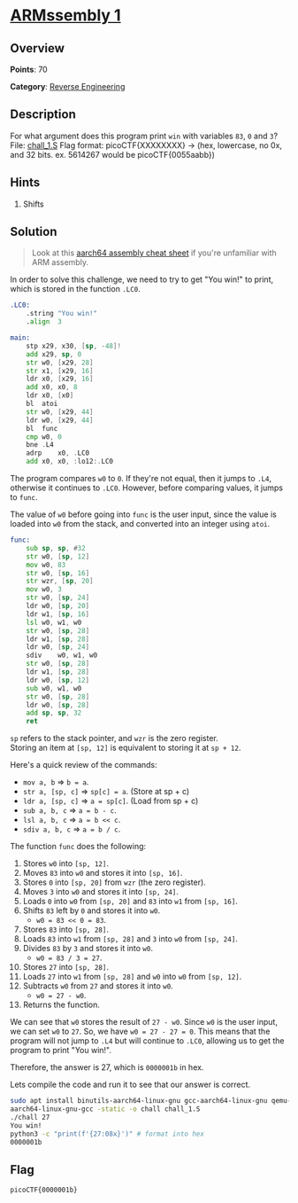 # [ARMssembly 1](https://play.picoctf.org/practice/challenge/111)

## Overview

**Points**: 70

**Category**: [Reverse Engineering](../)

## Description

For what argument does this program print `win` with variables `83`, `0` and `3`? File: [chall\_1.S](./chall\_1.S) Flag format: picoCTF{XXXXXXXX} -> (hex, lowercase, no 0x, and 32 bits. ex. 5614267 would be picoCTF{0055aabb})

## Hints

1. Shifts

## Solution

> Look at this [aarch64 assembly cheat sheet](https://www.cs.swarthmore.edu/~kwebb/cs31/resources/ARM64_Cheat_Sheet.pdf) if you're unfamiliar with ARM assembly.

In order to solve this challenge, we need to try to get "You win!" to print, which is stored in the function `.LC0`.

```asm
.LC0:
	.string	"You win!"
	.align	3

main:
	stp	x29, x30, [sp, -48]!
	add	x29, sp, 0
	str	w0, [x29, 28]
	str	x1, [x29, 16]
	ldr	x0, [x29, 16]
	add	x0, x0, 8
	ldr	x0, [x0]
	bl	atoi
	str	w0, [x29, 44]
	ldr	w0, [x29, 44]
	bl	func
	cmp	w0, 0
	bne	.L4
	adrp	x0, .LC0
	add	x0, x0, :lo12:.LC0
```

The program compares `w0` to `0`. If they're not equal, then it jumps to `.L4`, otherwise it continues to `.LC0`. However, before comparing values, it jumps to `func`.

The value of `w0` before going into `func` is the user input, since the value is loaded into `w0` from the stack, and converted into an integer using `atoi`.

```asm
func:
	sub	sp, sp, #32
	str	w0, [sp, 12]
	mov	w0, 83
	str	w0, [sp, 16]
	str	wzr, [sp, 20]
	mov	w0, 3
	str	w0, [sp, 24]
	ldr	w0, [sp, 20]
	ldr	w1, [sp, 16]
	lsl	w0, w1, w0
	str	w0, [sp, 28]
	ldr	w1, [sp, 28]
	ldr	w0, [sp, 24]
	sdiv	w0, w1, w0
	str	w0, [sp, 28]
	ldr	w1, [sp, 28]
	ldr	w0, [sp, 12]
	sub	w0, w1, w0
	str	w0, [sp, 28]
	ldr	w0, [sp, 28]
	add	sp, sp, 32
	ret
```
`sp` refers to the stack pointer, and `wzr` is the zero register. \
Storing an item at `[sp, 12]` is equivalent to storing it at `sp + 12`.

Here's a quick review of the commands:
- `mov a, b` => `b = a`.
- `str a, [sp, c]` => `sp[c] = a`. (Store at sp + c)
- `ldr a, [sp, c]` => `a = sp[c]`. (Load from sp + c)
- `sub a, b, c` => `a = b - c`.
- `lsl a, b, c` => `a = b << c`.
- `sdiv a, b, c` => `a = b / c`.

The function `func` does the following:
1. Stores `w0` into `[sp, 12]`.
2. Moves `83` into `w0` and stores it into `[sp, 16]`.
3. Stores `0` into `[sp, 20]` from `wzr` (the zero register).
4. Moves `3` into `w0` and stores it into `[sp, 24]`.
5. Loads `0` into `w0` from `[sp, 20]` and `83` into `w1` from `[sp, 16]`.
6. Shifts `83` left by `0` and stores it into `w0`.
   - `w0 = 83 << 0 = 83`.
7. Stores `83` into `[sp, 28]`.
8. Loads `83` into `w1` from `[sp, 28]` and `3` into `w0` from `[sp, 24]`.
9. Divides `83` by `3` and stores it into `w0`.
   - `w0 = 83 / 3 = 27`.
10. Stores `27` into `[sp, 28]`.
11. Loads `27` into `w1` from `[sp, 28]` and `w0` into `w0` from `[sp, 12]`.
12. Subtracts `w0` from `27` and stores it into `w0`.
    - `w0 = 27 - w0`.
13. Returns the function. 

We can see that `w0` stores the result of `27 - w0`. Since `w0` is the user input, we can set `w0` to `27`. So, we have `w0 = 27 - 27 = 0`. This means that the program will not jump to `.L4` but will continue to `.LC0`, allowing us to get the program to print "You win!". 

Therefore, the answer is 27, which is `0000001b` in hex.

Lets compile the code and run it to see that our answer is correct. 
```bash
sudo apt install binutils-aarch64-linux-gnu gcc-aarch64-linux-gnu qemu-user
aarch64-linux-gnu-gcc -static -o chall chall_1.S
./chall 27
You win!
python3 -c "print(f'{27:08x}')" # format into hex
0000001b
```

## Flag

`picoCTF{0000001b}`
